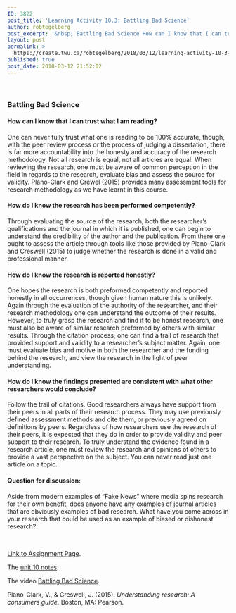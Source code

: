 ```yaml
---
ID: 3822
post_title: 'Learning Activity 10.3: Battling Bad Science'
author: robtegelberg
post_excerpt: '&nbsp; Battling Bad Science How can I know that I can trust what I am reading? One can never fully trust what one is reading to be 100% accurate, though, with the peer review process or the process of judging a dissertation, there is far more accountability into the honesty and accuracy of the research [&hellip;]'
layout: post
permalink: >
  https://create.twu.ca/robtegelberg/2018/03/12/learning-activity-10-3-battling-bad-science/
published: true
post_date: 2018-03-12 21:52:02
---
```

<p>&nbsp;</p>
<h3>Battling Bad Science</h3>
<h4>How can I know that I can trust what I am reading?</h4>
<p>One can never fully trust what one is reading to be 100% accurate, though, with the peer review process or the process of judging a dissertation, there is far more accountability into the honesty and accuracy of the research methodology. Not all research is equal, not all articles are equal. When reviewing the research, one must be aware of common perception in the field in regards to the research, evaluate bias and assess the source for validity. Plano-Clark and Crewel (2015) provides many assessment tools for research methodology as we have learnt in this course.</p>
<h4>How do I know the research has been performed competently?</h4>
<p>Through evaluating the source of the research, both the researcher&#8217;s qualifications and the journal in which it is published, one can begin to understand the credibility of the author and the publication. From there one ought to assess the article through tools like those provided by Plano-Clark and Creswell (2015) to judge whether the research is done in a valid and professional manner.</p>
<h4>How do I know the research is reported honestly?</h4>
<p>One hopes the research is both preformed competently and reported honestly in all occurrences, though given human nature this is unlikely. Again through the evaluation of the authority of the researcher, and their research methodology one can understand the outcome of their results. However, to truly grasp the research and find it to be honest research, one must also be aware of similar research preformed by others with similar results. Through the citation process, one can find a trail of research that provided support and validity to a researcher&#8217;s subject matter. Again, one must evaluate bias and motive in both the researcher and the funding behind the research, and view the research in the light of peer understanding.</p>
<h4>How do I know the findings presented are consistent with what other researchers would conclude?</h4>
<p>Follow the trail of citations. Good researchers always have support from their peers in all parts of their research process. They may use previously defined assessment methods and cite them, or previously agreed on definitions by peers. Regardless of how researchers use the research of their peers, it is expected that they do in order to provide validity and peer support to their research. To truly understand the evidence found in a research article, one must review the research and opinions of others to provide a vast perspective on the subject. You can never read just one article on a topic.</p>
<h4>Question for discussion:</h4>
<p>Aside from modern examples of &#8220;Fake News&#8221; where media spins research for their own benefit, does anyone have any examples of journal articles that are obviously examples of bad research. What have you come across in your research that could be used as an example of biased or dishonest research?</p>
<p>&nbsp;</p>
<p><a href="https://create.twu.ca/ldrs591-sp18/unit-10-learning-activities/">Link to Assignment Page</a>.</p>
<p>The <a href="https://create.twu.ca/ldrs591-sp18/unit-10-notes/">unit 10 notes</a>.</p>
<p>The video <a href="https://www.ted.com/talks/ben_goldacre_battling_bad_science">Battling Bad Science</a>.</p>
<p>Plano-Clark, V., &amp; Creswell, J. (2015). <em>Understanding research: A consumers guide.</em> Boston, MA: Pearson.</p>